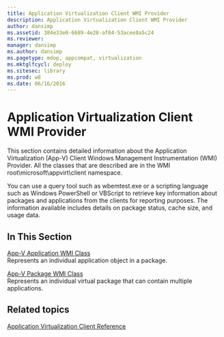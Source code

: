 ```yaml
---
title: Application Virtualization Client WMI Provider
description: Application Virtualization Client WMI Provider
author: dansimp
ms.assetid: 384e33e0-6689-4e28-af84-53acee8a5c24
ms.reviewer: 
manager: dansimp
ms.author: dansimp
ms.pagetype: mdop, appcompat, virtualization
ms.mktglfcycl: deploy
ms.sitesec: library
ms.prod: w8
ms.date: 06/16/2016
---
```



# Application Virtualization Client WMI Provider


This section contains detailed information about the Application Virtualization (App-V) Client Windows Management Instrumentation (WMI) Provider. All the classes that are described are in the WMI root\\microsoft\\appvirt\\client namespace.

You can use a query tool such as wbemtest.exe or a scripting language such as Windows PowerShell or VBScript to retrieve key information about packages and applications from the clients for reporting purposes. The information available includes details on package status, cache size, and usage data.

## In This Section


<a href="" id="app-v-application-wmi-class"></a>[App-V Application WMI Class](app-v-application-wmi-class.md)  
Represents an individual application object in a package.

<a href="" id="app-v-package-wmi-class"></a>[App-V Package WMI Class](app-v-package-wmi-class.md)  
Represents an individual virtual package that can contain multiple applications.

## Related topics


[Application Virtualization Client Reference](application-virtualization-client-reference.md)

 

 






